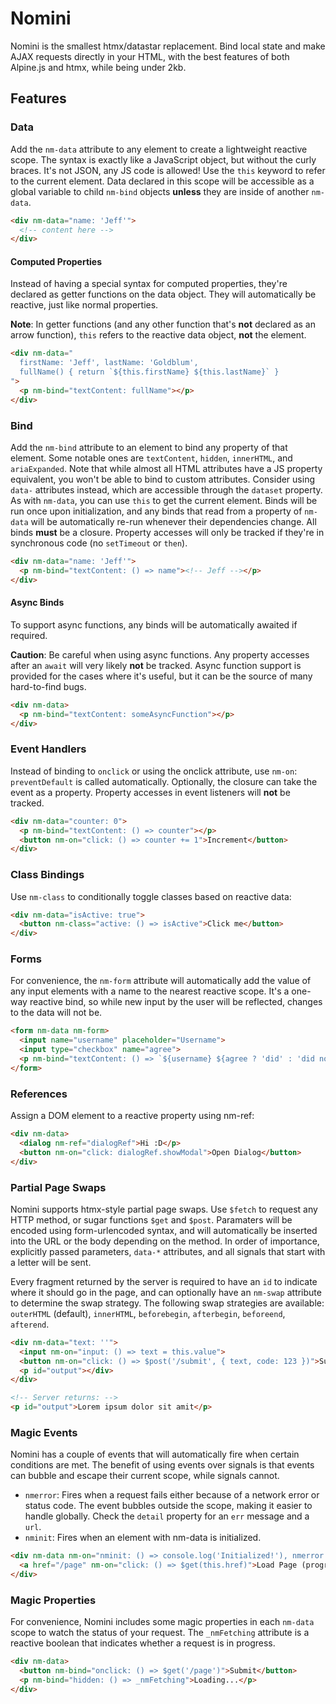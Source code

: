 # Nomini

Nomini is the smallest htmx/datastar replacement. Bind local state and make AJAX requests directly in your HTML, with the best features of both Alpine.js and htmx, while being under 2kb.

## Features

### Data

Add the `nm-data` attribute to any element to create a lightweight reactive scope. The syntax is exactly like a JavaScript object, but without the curly braces. It's not JSON, any JS code is allowed! Use the `this` keyword to refer to the current element. Data declared in this scope will be accessible as a global variable to child `nm-bind` objects **unless** they are inside of another `nm-data`.

```html
<div nm-data="name: 'Jeff'">
  <!-- content here -->
</div>
```

#### Computed Properties

Instead of having a special syntax for computed properties, they're declared as getter functions on the data object. They will automatically be reactive, just like normal properties.

**Note**: In getter functions (and any other function that's **not** declared as an arrow function), `this` refers to the reactive data object, **not** the element.

```html
<div nm-data="
  firstName: 'Jeff', lastName: 'Goldblum',
  fullName() { return `${this.firstName} ${this.lastName}` }
">
  <p nm-bind="textContent: fullName"></p>
</div>
```

### Bind

Add the `nm-bind` attribute to an element to bind any property of that element. Some notable ones are `textContent`, `hidden`, `innerHTML`, and `ariaExpanded`. Note that while almost all HTML attributes have a JS property equivalent, you won't be able to bind to custom attributes. Consider using `data-` attributes instead, which are accessible through the `dataset` property. As with `nm-data`, you can use `this` to get the current element. Binds will be run once upon initialization, and any binds that read from a property of `nm-data` will be automatically re-run whenever their dependencies change. All binds **must** be a closure. Property accesses will only be tracked if they're in synchronous code (no `setTimeout` or `then`).


```html
<div nm-data="name: 'Jeff'">
  <p nm-bind="textContent: () => name"><!-- Jeff --></p>
</div>
```

#### Async Binds

To support async functions, any binds will be automatically awaited if required.

**Caution**: Be careful when using async functions. Any property accesses after an `await` will very likely **not** be tracked. Async function support is provided for the cases where it's useful, but it can be the source of many hard-to-find bugs.


```html
<div nm-data>
  <p nm-bind="textContent: someAsyncFunction"></p>
</div>
```

### Event Handlers

Instead of binding to `onclick` or using the onclick attribute, use `nm-on`: `preventDefault` is called automatically. Optionally, the closure can take the event as a property. Property accesses in event listeners will **not** be tracked.


```html
<div nm-data="counter: 0">
  <p nm-bind="textContent: () => counter"></p>
  <button nm-on="click: () => counter += 1">Increment</button>
</div>
```

### Class Bindings

Use `nm-class` to conditionally toggle classes based on reactive data:
```html
<div nm-data="isActive: true">
  <button nm-class="active: () => isActive">Click me</button>
</div>
```

### Forms

For convenience, the `nm-form` attribute will automatically add the value of any input elements with a name to the nearest reactive scope. It's a one-way reactive bind, so while new input by the user will be reflected, changes to the data will not be.

```html
<form nm-data nm-form>
  <input name="username" placeholder="Username">
  <input type="checkbox" name="agree">
  <p nm-bind="textContent: () => `${username} ${agree ? 'did' : 'did not'} agree`"></p>
</form>
```

### References

Assign a DOM element to a reactive property using nm-ref:
```html
<div nm-data>
  <dialog nm-ref="dialogRef">Hi :D</p>
  <button nm-on="click: dialogRef.showModal">Open Dialog</button>
</div>
```

### Partial Page Swaps
Nomini supports htmx-style partial page swaps. Use `$fetch` to request any HTTP method, or sugar functions `$get` and `$post`. Paramaters will be encoded using form-urlencoded syntax, and will automatically be inserted into the URL or the body depending on the method. In order of importance, explicitly passed parameters, `data-*` attributes, and all signals that start with a letter will be sent.

Every fragment returned by the server is required to have an `id` to indicate where it should go in the page, and can optionally have an `nm-swap` attribute to determine the swap strategy. The following swap strategies are available: `outerHTML` (default), `innerHTML`, `beforebegin`, `afterbegin`, `beforeend`, `afterend`.

```html
<div nm-data="text: ''">
  <input nm-on="input: () => text = this.value">
  <button nm-on="click: () => $post('/submit', { text, code: 123 })">Submit</button>
  <p id="output"></div>
</div>

<!-- Server returns: -->
<p id="output">Lorem ipsum dolor sit amit</p>
```

### Magic Events
Nomini has a couple of events that will automatically fire when certain conditions are met. The benefit of using events over signals is that events can bubble and escape their current scope, while signals cannot.

- `nmerror`: Fires when a request fails either because of a network error or status code. The event bubbles outside the scope, making it easier to handle globally. Check the `detail` property for an `err` message and a `url`.
- `nminit`: Fires when an element with nm-data is initialized.

```html
<div nm-data nm-on="nminit: () => console.log('Initialized!'), nmerror: (e) => alert(e.detail.err)">
  <a href="/page" nm-on="click: () => $get(this.href)">Load Page (progressively enhanced even if JS is disabled)</button>
</div>
```

### Magic Properties
For convenience, Nomini includes some magic properties in each `nm-data` scope to watch the status of your request. The `_nmFetching` attribute is a reactive boolean that indicates whether a request is in progress.
```html
<div nm-data>
  <button nm-bind="onclick: () => $get('/page')">Submit</button>
  <p nm-bind="hidden: () => _nmFetching">Loading...</p>
</div>
```
